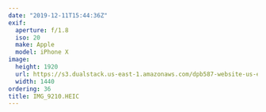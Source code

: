```yaml
---
date: "2019-12-11T15:44:36Z"
exif:
  aperture: f/1.8
  iso: 20
  make: Apple
  model: iPhone X
image:
  height: 1920
  url: https://s3.dualstack.us-east-1.amazonaws.com/dpb587-website-us-east-1/asset/gallery/2019-south-america/6108b4b3-8fe5-a828-2c54-512f397f90bc~1920.jpg
  width: 1440
ordering: 36
title: IMG_9210.HEIC
---
```

